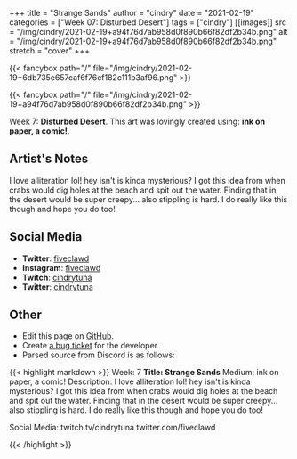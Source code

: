 +++
title =       "Strange Sands"
author =      "cindry"
date =        "2021-02-19"
categories =  ["Week 07: Disturbed Desert"]
tags =        ["cindry"]
[[images]]
                      src = "/img/cindry/2021-02-19+a94f76d7ab958d0f890b66f82df2b34b.png"
                      alt = "/img/cindry/2021-02-19+a94f76d7ab958d0f890b66f82df2b34b.png"
                      stretch = "cover"
+++


{{< fancybox path="/" file="/img/cindry/2021-02-19+6db735e657caf6f76ef182c111b3af96.png" >}}

{{< fancybox path="/" file="/img/cindry/2021-02-19+a94f76d7ab958d0f890b66f82df2b34b.png" >}}


Week 7: **Disturbed Desert**. This art was lovingly created using: **ink on paper,  a comic!**.

## Artist's Notes

I love alliteration lol!
hey isn't is kinda mysterious? I got this idea from when crabs would dig holes at the beach and spit out the water. Finding that in the desert would be super creepy... also stippling is hard. I do really like this though and hope you do too!

## Social Media

- **Twitter**: [fiveclawd]()
- **Instagram**: [fiveclawd]()
- **Twitch**: [cindrytuna]()
- **Twitter**: [cindrytuna]()


## Other

- Edit this page on [GitHub](https://github.com/teaminkling/web-refresh/edit/main/blog/content/blog/cindry-week-7-78e8.md).
- Create [a bug ticket](https://github.com/teaminkling/web-refresh/issues/new?assignees=&labels=bug&template=problem-report.md&title=) for the developer.
- Parsed source from Discord is as follows:

{{< highlight markdown >}}
Week: 7
**Title:  Strange Sands**
Medium: ink on paper,  a comic!
Description: I love alliteration lol!
hey isn't is kinda mysterious? I got this idea from when crabs would dig holes at the beach and spit out the water. Finding that in the desert would be super creepy... also stippling is hard. I do really like this though and hope you do too!

Social Media: twitch.tv/cindrytuna twitter.com/fiveclawd




{{< /highlight >}}